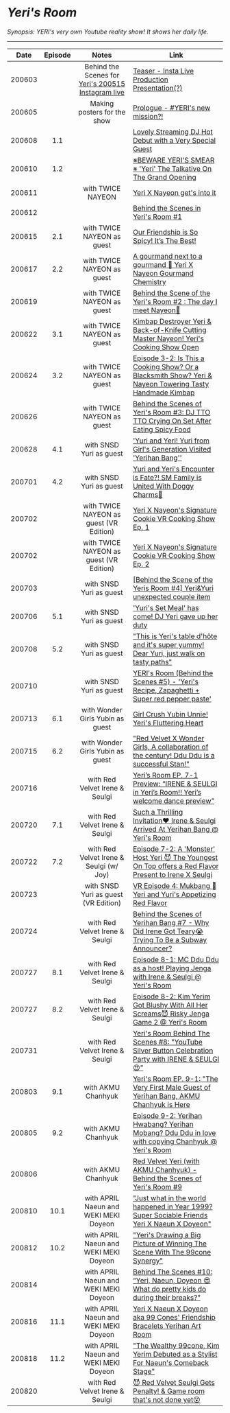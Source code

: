 # _Yeri's Room_

_Synopsis: YERI's very own Youtube reality show! It shows her daily life._

___
| Date   | Episode |                                       Notes                                        | Link                                                                             |
|--------|:-------:|:----------------------------------------------------------------------------------:|----------------------------------------------------------------------------------|
| 200603 |         | Behind the Scenes for [Yeri's 200515 Instagram live](https://youtu.be/12n-HRwQWy0) | [Teaser - Insta Live Production Presentation\(?\)](https://youtu.be/usjqzAb7ngI) |
| 200605 |         |                            Making posters for the show                             | [Prologue - \#YERI's new mission?!](https://youtu.be/kRLxgQh5wls)                |
| 200608 |   1.1   |                                                                                    | [Lovely Streaming DJ Hot Debut with a Very Special Guest](https://youtu.be/Bkr5N3ySsro) |
| 200610 |   1.2   |                                                                                    | [※BEWARE YERI'S SMEAR ※ 'Yeri' The Talkative On The Grand Opening](https://youtu.be/nhbOzOzxRWc) |
| 200611 |         |                             with TWICE NAYEON                                      | [Yeri X Nayeon get's into it](https://youtu.be/fC1WRdaOA_E)                      |
| 200612 |         |                                                                                    | [Behind the Scenes in Yeri's Room #1](https://youtu.be/LnL_4ShOKoA)              |
| 200615 |   2.1   |                             with TWICE NAYEON as guest                             | [Our Friendship is So Spicy! It’s The Best!](https://youtu.be/5-40gjivVxI)       |
| 200617 |   2.2   |                             with TWICE NAYEON as guest                             | [A gourmand next to a gourmand 💜 Yeri X Nayeon Gourmand Chemistry](https://youtu.be/Ia_6YXOV3YU) |
| 200619 |         |                             with TWICE NAYEON as guest                             | [Behind the Scene of the Yeri's Room \#2 : The day I meet Nayeon💜](https://youtu.be/oeXL8gXsPVI) |
| 200622 |   3.1   |                             with TWICE NAYEON as guest                             | [Kimbap Destroyer Yeri & Back-of-Knife Cutting Master Nayeon! Yeri's Cooking Show Open](https://youtu.be/gvjOaJWIvUo) |
| 200624 |   3.2   |                             with TWICE NAYEON as guest                             | [Episode 3-2: Is This a Cooking Show? Or a Blacksmith Show? Yeri & Nayeon Towering Tasty Handmade Kimbap](https://youtu.be/ya9SrcP1awA) |
| 200626 |         |                             with TWICE NAYEON as guest                             | [Behind the Scenes of Yeri's Room \#3: DJ TTO TTO Crying On Set After Eating Spicy Food](https://youtu.be/Wc3KbHk8e8A) |
| 200628 |   4.1   |                             with SNSD Yuri as guest                                | ['Yuri and Yeri! Yuri from Girl's Generation Visited 'Yerihan Bang''](https://youtu.be/KenDWX2dvIM)|
| 200701 |   4.2   |                             with SNSD Yuri as guest                                | [Yuri and Yeri's Encounter is Fate?! SM Family is United With Doggy Charms💜](https://youtu.be/9cZNRgQJ9tY)|
| 200702 |         |                             with TWICE NAYEON as guest (VR Edition)                | [Yeri X Nayeon's Signature Cookie VR Cooking Show Ep. 1](https://youtu.be/dSraAHkQPvQ) |
| 200702 |         |                             with TWICE NAYEON as guest (VR Edition)                | [Yeri X Nayeon's Signature Cookie VR Cooking Show Ep. 2](https://youtu.be/TwrWrBS1R6E) |
| 200703 |         |                             with SNSD Yuri as guest                                | [[Behind the Scene of the Yeris Room #4] Yeri&Yuri unexpected couple item](https://youtu.be/PpgyvYl3sIQ) |
| 200706 |   5.1   |                             with SNSD Yuri as guest                                | ['Yuri's Set Meal' has come! DJ Yeri gave up her duty](https://youtu.be/n14rKzsv94s) |
| 200708 |   5.2   |                             with SNSD Yuri as guest                                | ["This is Yeri's table d'hôte and it's super yummy! Dear Yuri, just walk on tasty paths"](https://youtu.be/6uELmd2cIso) |
| 200710 |         |                             with SNSD Yuri as guest                                | [YERI's Room (Behind the Scenes #5) - 'Yeri's Recipe, Zapaghetti + Super red pepper paste'](https://youtu.be/AoU7z-Cd538) |
| 200713 |   6.1   |                             with Wonder Girls Yubin as guest                       | [Girl Crush Yubin Unnie! Yeri's Fluttering Heart](https://youtu.be/Hekph3txWc4) |
| 200715 |   6.2   |                             with Wonder Girls Yubin as guest                       | ["Red Velvet X Wonder Girls, A collaboration of the century! Ddu Ddu is a successful Stan!"](https://youtu.be/9nKRQzqONlo) |
| 200716 |         |                             with Red Velvet Irene & Seulgi                         | [Yeri’s Room EP. 7-1 Preview: “IRENE & SEULGI in Yeri’s Room!! Yeri’s welcome dance preview”](https://youtu.be/I_BxCH8glkc) |
| 200720 |   7.1   |                             with Red Velvet Irene & Seulgi                         | [Such a Thrilling Invitation♥ Irene & Seulgi Arrived At Yerihan Bang @ Yeri's Room](https://youtu.be/opXkgKUpFTA) |
| 200722 |   7.2   |                             with Red Velvet Irene & Seulgi (w/ Joy)                | [Episode 7-2: A 'Monster' Host Yeri 😈 The Youngest On Top offers a Red Flavor Present to Irene X Seulgi ](https://youtu.be/P879uMisykc) |
| 200723 |         |                             with SNSD Yuri as guest (VR Edition)                   | [VR Episode 4: Mukbang 🍗 Yeri and Yuri's Appetizing Red Flavor](https://youtu.be/wJlbws3dWPU) |
| 200724 |         |                             with Red Velvet Irene & Seulgi                         | [Behind the Scenes of Yerihan Bang #7 - Why Did Irene Got Teary😭 Trying To Be a Subway Announcer?](https://youtu.be/f6vzx2FK6CE) |
| 200727 |   8.1   |                             with Red Velvet Irene & Seulgi                         | [Episode 8-1: MC Ddu Ddu as a host! Playing Jenga with Irene & Seulgi @ Yeri's Room](https://youtu.be/VvWD3rgKy4U) |
| 200727 |   8.2   |                             with Red Velvet Irene & Seulgi                         | [Episode 8-2: Kim Yerim Got Blushy With All Her Screams😈 Risky Jenga Game 2 @ Yeri's Room](https://youtu.be/OxdhVs1yBsk) |
| 200731 |         |                             with Red Velvet Irene & Seulgi                         | [Yeri's Room Behind The Scenes #8: "YouTube Silver Button Celebration Party with IRENE & SEULGI😍"](https://youtu.be/EFb6kgZctyE) |
| 200803 |   9.1   |                             with AKMU Chanhyuk                                     | [Yeri's Room EP. 9-1: "The Very First Male Guest of Yerihan Bang, AKMU Chanhyuk is Here](https://youtu.be/xG5q5slJjmk) |
| 200805 |   9.2   |                             with AKMU Chanhyuk                                     | [Episode 9-2: Yerihan Hwabang? Yerihan Mobang? Ddu Ddu in love with copying Chanhyuk @ Yeri's Room](https://youtu.be/PC33Z5VtxgM) |
| 200806 |         |                             with AKMU Chanhyuk                                     | [Red Velvet Yeri (with AKMU Chanhyuk) - Behind the Scenes of Yeri's Room #9](https://youtu.be/rZVjCAxOYbU) |
| 200810 |  10.1   |                             with APRIL Naeun and WEKI MEKI Doyeon                  | ["Just what in the world happened in Year 1999? Super Sociable Friends Yeri X Naeun X Doyeon"](https://youtu.be/GWCcPQElNjc) |
| 200812 |  10.2   |                             with APRIL Naeun and WEKI MEKI Doyeon                  | ["Yeri's Drawing a Big Picture of Winning The Scene With The 99cone Synergy"](https://youtu.be/c0t483T0uRE) |
| 200814 |         |                             with APRIL Naeun and WEKI MEKI Doyeon                  | [Behind The Scenes #10: “Yeri, Naeun, Doyeon 😍 What do pretty kids do during their breaks?”](https://youtu.be/-iH6Ml7CQdE) |
| 200816 |  11.1   |                             with APRIL Naeun and WEKI MEKI Doyeon                  | [Yeri X Naeun X Doyeon aka 99 Cones' Friendship Bracelets Yerihan Art Room](https://youtu.be/ErQ0DWTGLH0?list=PLfkJisPrtVpv-5CeQSbQKc9T_UB3JXuUY) |
| 200818 |  11.2   |                             with APRIL Naeun and WEKI MEKI Doyeon                  | ["The Wealthy 99cone, Kim Yerim Debuted as a Stylist For Naeun's Comeback Stage"](https://youtu.be/v-Sj1UXo3Xw) |
| 200820 |         |                             with Red Velvet Irene & Seulgi                         | [😈 Red Velvet Seulgi Gets Penalty! & Game room that's not done yet😵](https://youtu.be/Okaq3j8uLEQ) |